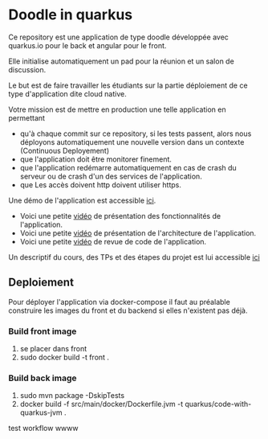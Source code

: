 # Doodle in quarkus

Ce repository est une application de type doodle développée avec quarkus.io pour le back et angular pour le front. 

Elle initialise automatiquement un pad pour la réunion et un salon de discussion. 

Le but est de faire travailler les étudiants sur la partie déploiement de ce type d'application dite cloud native. 

Votre mission est de mettre en production une telle application en permettant 
- qu'à chaque commit sur ce repository, si les tests passent, alors nous déployons automatiquement une nouvelle version dans un contexte (Continuous Deployement)
- que l'application doit être monitorer finement. 
- que l'application redémarre automatiquement en cas de crash du serveur ou de crash d'un des services de l'application. 
- que Les accès doivent http doivent utiliser https. 


Une démo de l'application est accessible [ici](https://doodle.diverse-team.fr).

- Voici une petite [vidéo](https://drive.google.com/file/d/1GQbdgq2CHcddTlcoHqM5Zc8Dw5o_eeLg/preview) de présentation des fonctionnalités de l'application.
- Voici une petite [vidéo](https://drive.google.com/file/d/1l5UAsU5_q-oshwEW6edZ4UvQjN3-tzwi/preview) de présentation de l'architecture de l'application.
- Voici une petite [vidéo](https://drive.google.com/file/d/1jxYNfJdtd4r_pDbOthra360ei8Z17tX_/preview) de revue de code de l'application.

Un descriptif du cours, des TPs et des étapes du projet est lui accessible [ici](https://hackmd.diverse-team.fr/s/SJqu5DjSD)


## Deploiement

Pour déployer l'application via docker-compose il faut au préalable construire les images
du front et du backend si elles n'existent pas déjà.

### Build front image 

1) se placer dans front 
2) sudo docker build -t front .

### Build back image 

1) sudo mvn package -DskipTests
2) docker build -f src/main/docker/Dockerfile.jvm -t quarkus/code-with-quarkus-jvm .


test workflow wwww
